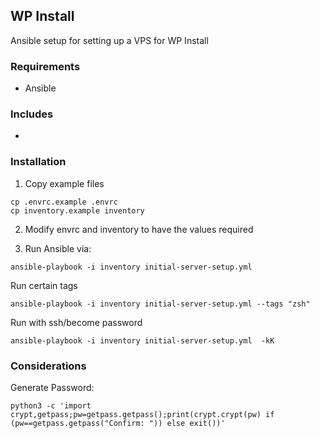 ## WP Install

Ansible setup for setting up a VPS for WP Install

### Requirements

* Ansible

### Includes

*

### Installation

1. Copy example files

```
cp .envrc.example .envrc
cp inventory.example inventory
```

2. Modify envrc and inventory to have the values required

3. Run Ansible via:

```
ansible-playbook -i inventory initial-server-setup.yml
```

Run certain tags

```
ansible-playbook -i inventory initial-server-setup.yml --tags "zsh"
```

Run with ssh/become password

```
ansible-playbook -i inventory initial-server-setup.yml  -kK
```

### Considerations

Generate Password:

```
python3 -c 'import crypt,getpass;pw=getpass.getpass();print(crypt.crypt(pw) if (pw==getpass.getpass("Confirm: ")) else exit())'
```
